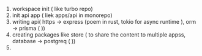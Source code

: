 1. workspace init ( like turbo repo)
2. init api app ( liek apps/api in monorepo)
3. writing api( https -> express (poem in rust, tokio for async runtime ), orm -> prisma ( ))
4. creating packages  like store ( to share the content to multiple appss, database -> postgreq (  ))
5. 